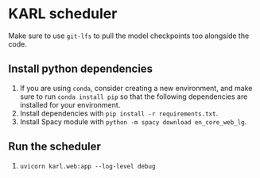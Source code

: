 # KARL scheduler

Make sure to use `git-lfs` to pull the model checkpoints too alongside the code.

## Install python dependencies
1. If you are using `conda`, consider creating a new environment, and make sure
   to run `conda install pip` so that the following dependencies are installed
   for your environment.
2. Install dependencies with `pip install -r requirements.txt`.
3. Install Spacy module with `python -m spacy download en_core_web_lg`.

## Run the scheduler
1. `uvicorn karl.web:app --log-level debug`
